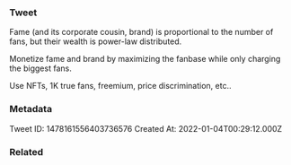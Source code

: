 ### Tweet
Fame (and its corporate cousin, brand) is proportional to the number of fans, but their wealth is power-law distributed.

Monetize fame and brand by maximizing the fanbase while only charging the biggest fans. 

Use NFTs, 1K true fans, freemium, price discrimination, etc..

### Metadata
Tweet ID: 1478161556403736576
Created At: 2022-01-04T00:29:12.000Z

### Related

